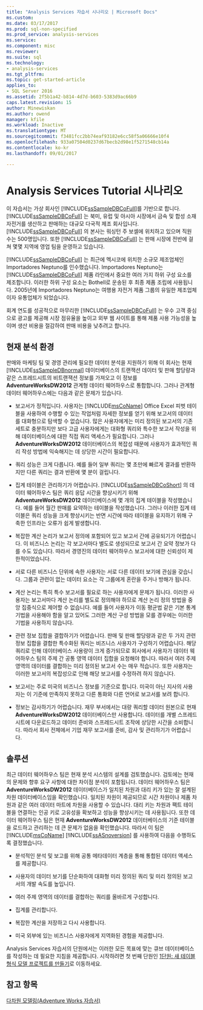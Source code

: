 ```yaml
---
title: "Analysis Services 자습서 시나리오 | Microsoft Docs"
ms.custom: 
ms.date: 03/17/2017
ms.prod: sql-non-specified
ms.prod_service: analysis-services
ms.service: 
ms.component: misc
ms.reviewer: 
ms.suite: sql
ms.technology:
- analysis-services
ms.tgt_pltfrm: 
ms.topic: get-started-article
applies_to:
- SQL Server 2016
ms.assetid: 2f5b1a42-b814-4d7d-b603-5383d9ac66b9
caps.latest.revision: 15
author: Minewiskan
ms.author: owend
manager: kfile
ms.workload: Inactive
ms.translationtype: MT
ms.sourcegitcommit: f3481fcc2bb74eaf93182e6cc58f5a06666e10f4
ms.openlocfilehash: 933a07504d0237d67becb2d98e1f5271548cb14a
ms.contentlocale: ko-kr
ms.lasthandoff: 09/01/2017

---
```

# <a name="analysis-services-tutorial-scenario"></a>Analysis Services Tutorial 시나리오
이 자습서는 가상 회사인 [!INCLUDE[ssSampleDBCoFull](../includes/sssampledbcofull-md.md)]를 기반으로 합니다. [!INCLUDE[ssSampleDBCoFull](../includes/sssampledbcofull-md.md)] 는 북미, 유럽 및 아시아 시장에서 금속 및 합성 소재 자전거를 생산하고 판매하는 대규모 다국적 제조 회사입니다. [!INCLUDE[ssSampleDBCoFull](../includes/sssampledbcofull-md.md)] 의 본사는 워싱턴 주 보셀에 위치하고 있으며 직원 수는 500명입니다. 또한 [!INCLUDE[ssSampleDBCoFull](../includes/sssampledbcofull-md.md)] 는 판매 시장에 전반에 걸쳐 몇몇 지역에 영업 팀을 운영하고 있습니다.  
  
[!INCLUDE[ssSampleDBCoFull](../includes/sssampledbcofull-md.md)] 는 최근에 멕시코에 위치한 소규모 제조업체인 Importadores Neptuno를 인수했습니다. Importadores Neptuno는 [!INCLUDE[ssSampleDBCoFull](../includes/sssampledbcofull-md.md)] 제품 라인에서 중요한 여러 가지 하위 구성 요소를 제조합니다. 이러한 하위 구성 요소는 Bothell로 운송된 후 최종 제품 조립에 사용됩니다. 2005년에 Importadores Neptuno는 여행용 자전거 제품 그룹의 유일한 제조업체이자 유통업체가 되었습니다.  
  
회계 연도를 성공적으로 마무리한 [!INCLUDE[ssSampleDBCoFull](../includes/sssampledbcofull-md.md)] 는 우수 고객 중심으로 광고를 제공해 시장 점유율을 높이고 외부 웹 사이트를 통해 제품 사용 가능성을 높이며 생산 비용을 절감하여 판매 비용을 낮추려고 합니다.  
  
## <a name="current-analysis-environment"></a>현재 분석 환경  
판매와 마케팅 팀 및 경영 관리에 필요한 데이터 분석을 지원하기 위해 이 회사는 현재 [!INCLUDE[ssSampleDBnormal](../includes/sssampledbnormal-md.md)] 데이터베이스의 트랜잭션 데이터 및 판매 할당량과 같은 스프레드시트의 비트랜잭션 정보를 가져오고 이 정보를 **AdventureWorksDW2012** 관계형 데이터 웨어하우스로 통합합니다. 그러나 관계형 데이터 웨어하우스에는 다음과 같은 문제가 있습니다.  
  
-   보고서가 정적입니다. 사용자는 [!INCLUDE[msCoName](../includes/msconame-md.md)] Office Excel 피벗 테이블을 사용하여 수행할 수 있는 작업처럼 자세한 정보를 얻기 위해 보고서의 데이터를 대화형으로 탐색할 수 없습니다. 많은 사용자에게는 미리 정의된 보고서의 기존 세트로 충분하지만 보다 고급 사용자에게는 대화형 쿼리와 특수한 보고서 작성을 위해 데이터베이스에 대한 직접 쿼리 액세스가 필요합니다. 그러나 **AdventureWorksDW2012** 데이터베이스의 복잡성 때문에 사용자가 효과적인 쿼리 작성 방법에 익숙해지는 데 상당한 시간이 필요합니다.  
  
-   쿼리 성능은 크게 다릅니다. 예를 들어 일부 쿼리는 몇 초만에 빠르게 결과를 반환하지만 다른 쿼리는 결과 반환에 몇 분이 걸립니다.  
  
-   집계 테이블은 관리하기가 어렵습니다. [!INCLUDE[ssSampleDBCoShort](../includes/sssampledbcoshort-md.md)] 의 데이터 웨어하우스 팀은 쿼리 응답 시간을 향상시키기 위해 **AdventureWorksDW2012** 데이터베이스에 몇 개의 집계 테이블을 작성했습니다. 예를 들어 월간 판매를 요약하는 테이블을 작성했습니다. 그러나 이러한 집계 테이블은 쿼리 성능을 크게 향상시키는 반면 시간에 따라 테이블을 유지하기 위해 구축한 인프라는 오류가 쉽게 발생합니다.  
  
-   복잡한 계산 논리가 보고서 정의에 포함되어 있고 보고서 간에 공유되기가 어렵습니다. 이 비즈니스 논리는 각 보고서마다 별도로 생성되므로 보고서 간 요약 정보가 다를 수도 있습니다. 따라서 경영진의 데이터 웨어하우스 보고서에 대한 신뢰성이 제한적이었습니다.  
  
-   서로 다른 비즈니스 단위에 속한 사용자는 서로 다른 데이터 보기에 관심을 갖습니다. 그룹과 관련이 없는 데이터 요소는 각 그룹에게 혼란을 주거나 방해가 됩니다.  
  
-   계산 논리는 특히 특수 보고서를 필요로 하는 사용자에게 문제가 됩니다. 이러한 사용자는 보고서마다 계산 논리를 별도로 정의해야 하므로 계산 논리 정의 방법을 중앙 집중식으로 제어할 수 없습니다. 예를 들어 사용자가 이동 평균법 같은 기본 통계 기법을 사용해야 함을 알고 있어도 그러한 계산 구성 방법을 모를 경우에는 이러한 기법을 사용하지 않습니다.  
  
-   관련 정보 집합을 결합하기가 어렵습니다. 판매 및 판매 할당량과 같은 두 가지 관련 정보 집합을 결합한 특수화된 쿼리는 비즈니스 사용자가 구성하기 어렵습니다. 해당 쿼리로 인해 데이터베이스 사용량이 크게 증가되므로 회사에서 사용자가 데이터 웨어하우스 팀의 주제 간 공통 영역 데이터 집합을 요청해야 합니다. 따라서 여러 주제 영역의 데이터를 결합하는 미리 정의된 보고서 수는 매우 적습니다. 또한 사용자는 이러한 보고서의 복잡성으로 인해 해당 보고서를 수정하려 하지 않습니다.  
  
-   보고서는 주로 미국의 비즈니스 정보를 기준으로 합니다. 미국이 아닌 지사의 사용자는 이 기준에 만족하지 못하고 다른 통화와 다른 언어로 보고서를 보려 합니다.  
  
-   정보는 감사하기가 어렵습니다. 재무 부서에서는 대량 쿼리할 데이터 원본으로 현재 **AdventureWorksDW2012** 데이터베이스만 사용합니다. 데이터를 개별 스프레드시트에 다운로드하고 데이터 준비와 스프레드시트 조작에 상당한 시간을 소비합니다. 따라서 회사 전체에서 기업 재무 보고서를 준비, 감사 및 관리하기가 어렵습니다.  
  
## <a name="the-solution"></a>솔루션  
최근 데이터 웨어하우스 팀은 현재 분석 시스템의 설계를 검토했습니다. 검토에는 현재의 문제와 향후 요구 사항에 대한 차이점 분석이 포함됩니다. 데이터 웨어하우스 팀은 **AdventureWorksDW2012** 데이터베이스가 일치된 차원과 대리 키가 있는 잘 설계된 차원 데이터베이스임을 확인했습니다. 일치된 차원이 제공되므로 시간 차원이나 제품 차원과 같은 여러 데이터 마트에 차원을 사용할 수 있습니다. 대리 키는 차원과 팩트 테이블을 연결하는 인공 키로 고유성을 확보하고 성능을 향상시키는 데 사용됩니다. 또한 데이터 웨어하우스 팀은 현재 **AdventureWorksDW2012** 데이터베이스의 기준 테이블을 로드하고 관리하는 데 큰 문제가 없음을 확인했습니다. 따라서 이 팀은 [!INCLUDE[msCoName](../includes/msconame-md.md)] [!INCLUDE[ssASnoversion](../includes/ssasnoversion-md.md)] 를 사용하여 다음을 수행하도록 결정했습니다.  
  
-   분석적인 분석 및 보고를 위해 공통 메타데이터 계층을 통해 통합된 데이터 액세스를 제공합니다.  
  
-   사용자의 데이터 보기를 단순화하여 대화형 미리 정의된 쿼리 및 미리 정의된 보고서의 개발 속도를 높입니다.  
  
-   여러 주제 영역의 데이터를 결합하는 쿼리를 올바르게 구성합니다.  
  
-   집계를 관리합니다.  
  
-   복잡한 계산을 저장하고 다시 사용합니다.  
  
-   미국 외부에 있는 비즈니스 사용자에게 지역화된 경험을 제공합니다.  
  
Analysis Services 자습서의 단원에서는 이러한 모든 목표에 맞는 큐브 데이터베이스를 작성하는 데 필요한 지침을 제공합니다. 시작하려면 첫 번째 단원인 [1단원: 새 테이블 형식 모델 프로젝트를 만들기](../analysis-services/lesson-1-create-a-new-tabular-model-project.md)로 이동하세요.  
  
## <a name="see-also"></a>참고 항목  
[다차원 모델링&#40;Adventure Works 자습서&#41;](../analysis-services/multidimensional-modeling-adventure-works-tutorial.md)  
  
  
  

